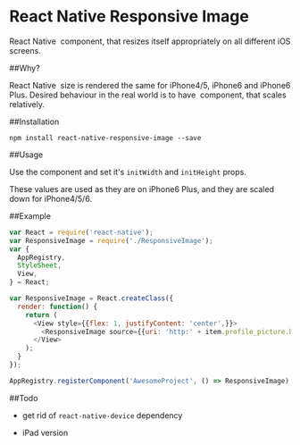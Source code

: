 # React Native Responsive Image

React Native <Image> component, that resizes itself appropriately on all different iOS screens. 

##Why?

React Native <Image> size is rendered the same for iPhone4/5, iPhone6 and iPhone6 Plus. 
Desired behaviour in the real world is to have <Image> component, that scales relatively.

##Installation

`npm install react-native-responsive-image --save`

##Usage


Use the <ResponsiveImage> component and set it's `initWidth` and `initHeight` props. 

These values are used as they are on iPhone6 Plus, and they are scaled down for iPhone4/5/6.


##Example

```javascript
var React = require('react-native');
var ResponsiveImage = require('./ResponsiveImage');
var {
  AppRegistry,
  StyleSheet,
  View,
} = React;

var ResponsiveImage = React.createClass({
  render: function() {
    return (
      <View style={{flex: 1, justifyContent: 'center',}}>
        <ResponsiveImage source={{uri: 'http:' + item.profile_picture.href}} initWidth="80" initHeight="80" item={item} />
      </View>
    );
  }
});

AppRegistry.registerComponent('AwesomeProject', () => ResponsiveImage);
```

##Todo

- get rid of `react-native-device` dependency

- iPad version